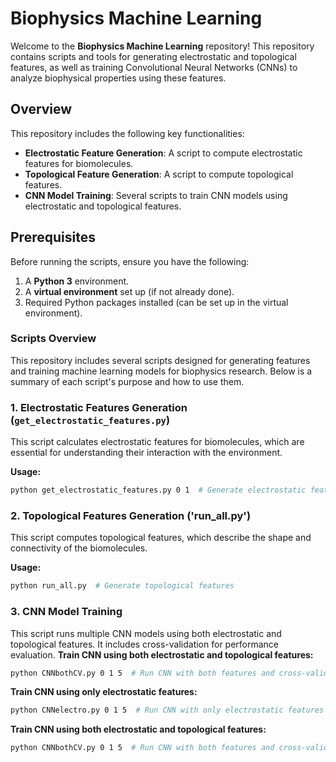 
# Biophysics Machine Learning

Welcome to the **Biophysics Machine Learning** repository! This repository contains scripts and tools for generating electrostatic and topological features, as well as training Convolutional Neural Networks (CNNs) to analyze biophysical properties using these features.

## Overview

This repository includes the following key functionalities:
- **Electrostatic Feature Generation**: A script to compute electrostatic features for biomolecules.
- **Topological Feature Generation**: A script to compute topological features.
- **CNN Model Training**: Several scripts to train CNN models using electrostatic and topological features.

## Prerequisites

Before running the scripts, ensure you have the following:
1. A **Python 3** environment.
2. A **virtual environment** set up (if not already done).
3. Required Python packages installed (can be set up in the virtual environment).

### Scripts Overview

This repository includes several scripts designed for generating features and training machine learning models for biophysics research. Below is a summary of each script's purpose and how to use them.

### 1. **Electrostatic Features Generation (`get_electrostatic_features.py`)**

This script calculates electrostatic features for biomolecules, which are essential for understanding their interaction with the environment.

**Usage:**
```bash
python get_electrostatic_features.py 0 1  # Generate electrostatic features (Arguments: p=0, L=1)
```
### 2. **Topological Features Generation ('run_all.py')** 

This script computes topological features, which describe the shape and connectivity of the biomolecules.

**Usage:**
```bash
python run_all.py  # Generate topological features
```
### 3. **CNN Model Training** 

This script runs multiple CNN models using both electrostatic and topological features. It includes cross-validation for performance evaluation.
**Train CNN using both electrostatic and topological features:**
```bash
python CNNbothCV.py 0 1 5  # Run CNN with both features and cross-validation
```
**Train CNN using only electrostatic features:**
```bash
python CNNelectro.py 0 1 5  # Run CNN with only electrostatic features and cross-validation
```
**Train CNN using both electrostatic and topological features:**
```bash
python CNNbothCV.py 0 1 5  # Run CNN with both features and cross-validation
```

